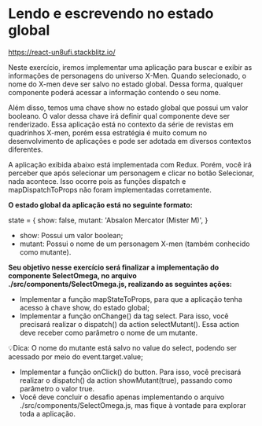 # Lendo e escrevendo no estado global

<https://react-un8ufi.stackblitz.io/>

Neste exercício, iremos implementar uma aplicação para buscar e exibir as informações de personagens do universo X-Men. Quando selecionado, o nome do X-men deve ser salvo no estado global. Dessa forma, qualquer componente poderá acessar a informação contendo o seu nome.

Além disso, temos uma chave show no estado global que possui um valor booleano. O valor dessa chave irá definir qual componente deve ser renderizado. Essa aplicação está no contexto da série de revistas em quadrinhos X-men, porém essa estratégia é muito comum no desenvolvimento de aplicações e pode ser adotada em diversos contextos diferentes.

A aplicação exibida abaixo está implementada com Redux. Porém, você irá perceber que após selecionar um personagem e clicar no botão Selecionar, nada acontece. Isso ocorre pois as funções dispatch e mapDispatchToProps não foram implementadas corretamente.

**O estado global da aplicação está no seguinte formato:**

state = {
  show: false,
  mutant: 'Absalon Mercator (Mister M)',
}

- show: Possui um valor boolean;
- mutant: Possui o nome de um personagem X-men (também conhecido como mutante).

**Seu objetivo nesse exercício será finalizar a implementação do componente SelectOmega, no arquivo ./src/components/SelectOmega.js, realizando as seguintes ações:**

- Implementar a função mapStateToProps, para que a aplicação tenha acesso à chave show, do estado global;
- Implementar a função onChange() da tag select. Para isso, você precisará realizar o dispatch() da action selectMutant(). Essa action deve receber como parâmetro o nome de um mutante.

💡Dica: O nome do mutante está salvo no value do select, podendo ser acessado por meio do event.target.value;

- Implementar a função onClick() do button. Para isso, você precisará realizar o dispatch() da action showMutant(true), passando como parâmetro o valor true.
- Você deve concluir o desafio apenas implementando o arquivo ./src/components/SelectOmega.js, mas fique à vontade para explorar toda a aplicação.
